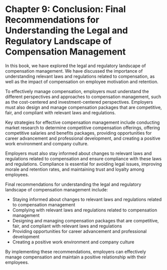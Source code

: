 Chapter 9: Conclusion: Final Recommendations for Understanding the Legal and Regulatory Landscape of Compensation Management
============================================================================================================================

In this book, we have explored the legal and regulatory landscape of compensation management. We have discussed the importance of understanding relevant laws and regulations related to compensation, as well as the impact of compensation on employee motivation and retention.

To effectively manage compensation, employers must understand the different perspectives and approaches to compensation management, such as the cost-centered and investment-centered perspectives. Employers must also design and manage compensation packages that are competitive, fair, and compliant with relevant laws and regulations.

Key strategies for effective compensation management include conducting market research to determine competitive compensation offerings, offering competitive salaries and benefits packages, providing opportunities for career advancement and professional development, and creating a positive work environment and company culture.

Employers must also stay informed about changes to relevant laws and regulations related to compensation and ensure compliance with these laws and regulations. Compliance is essential for avoiding legal issues, improving morale and retention rates, and maintaining trust and loyalty among employees.

Final recommendations for understanding the legal and regulatory landscape of compensation management include:

* Staying informed about changes to relevant laws and regulations related to compensation management
* Complying with relevant laws and regulations related to compensation management
* Designing and managing compensation packages that are competitive, fair, and compliant with relevant laws and regulations
* Providing opportunities for career advancement and professional development
* Creating a positive work environment and company culture

By implementing these recommendations, employers can effectively manage compensation and maintain a positive relationship with their employees.


